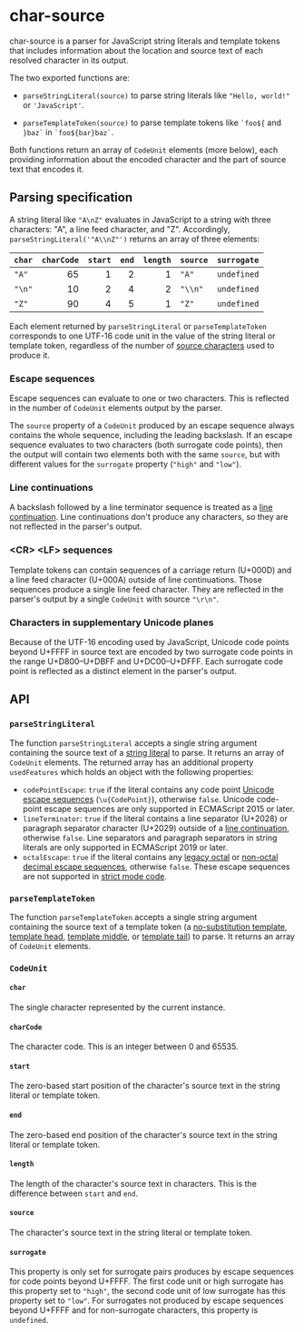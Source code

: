 # char-source

char-source is a parser for JavaScript string literals and template tokens that includes information about the location and source text of each resolved character in its output.

The two exported functions are:

* `parseStringLiteral(source)` to parse string literals like `"Hello, world!"` or `'JavaScript'`.

* `parseTemplateToken(source)` to parse template tokens like `` `foo${ `` and `` }baz` `` in `` `foo${bar}baz` ``.

Both functions return an array of `CodeUnit` elements (more below), each providing information about the encoded character and the part of source text that encodes it.

## Parsing specification

A string literal like `"A\nZ"` evaluates in JavaScript to a string with three characters: "A", a line feed character, and "Z". Accordingly, `parseStringLiteral('"A\\nZ"')` returns an array of three elements:

| `char` | `charCode` | `start` | `end` | `length` | `source` | `surrogate` |
|--------|-----------:|--------:|------:|---------:|----------|:-----------:|
| `"A"`  | 65         | 1       | 2     | 1        | `"A"`    | `undefined` |
| `"\n"` | 10         | 2       | 4     | 2        | `"\\n"`  | `undefined` |
| `"Z"`  | 90         | 4       | 5     | 1        | `"Z"`    | `undefined` |

Each element returned by `parseStringLiteral` or `parseTemplateToken` corresponds to one UTF-16 code unit in the value of the string literal or template token, regardless of the number of [source characters][SourceCharacter] used to produce it.

### Escape sequences

Escape sequences can evaluate to one or two characters.
This is reflected in the number of `CodeUnit` elements output by the parser.

The `source` property of a `CodeUnit` produced by an escape sequence always contains the whole sequence, including the leading backslash.
If an escape sequence evaluates to two characters (both surrogate code points), then the output will contain two elements both with the same `source`, but with different values for the `surrogate` property (`"high"` and `"low"`).

### Line continuations

A backslash followed by a line terminator sequence is treated as a [line continuation][LineContinuation].
Line continuations don't produce any characters, so they are not reflected in the parser's output.

### &lt;CR&gt; &lt;LF&gt; sequences

Template tokens can contain sequences of a carriage return (U+000D) and a line feed character (U+000A) outside of line continuations.
Those sequences produce a single line feed character.
They are reflected in the parser's output by a single `CodeUnit` with source `"\r\n"`.

### Characters in supplementary Unicode planes

Because of the UTF-16 encoding used by JavaScript, Unicode code points beyond U+FFFF in source text are encoded by two surrogate code points in the range U+D800–U+DBFF and U+DC00–U+DFFF.
Each surrogate code point is reflected as a distinct element in the parser's output.

## API

### `parseStringLiteral`

The function `parseStringLiteral` accepts a single string argument containing the source text of a [string literal][String Literals] to parse.
It returns an array of `CodeUnit` elements.
The returned array has an additional property `usedFeatures` which holds an object with the following properties:

* `codePointEscape`:
  `true` if the literal contains any code point [Unicode escape sequences][UnicodeEscapeSequence] (`\u{CodePoint}`), otherwise `false`.
  Unicode code-point escape sequences are only supported in ECMAScript 2015 or later.
* `lineTerminator`:
  `true` if the literal contains a line separator (U+2028) or paragraph separator character (U+2029) outside of a [line continuation][LineContinuation], otherwise `false`.
  Line separators and paragraph separators in string literals are only supported in ECMAScript 2019 or later.
* `octalEscape`:
  `true` if the literal contains any [legacy octal][LegacyOctalEscapeSequence] or [non-octal decimal escape sequences][NonOctalDecimalEscapeSequence], otherwise `false`.
  These escape sequences are not supported in [strict mode code][Strict Mode Code].

### `parseTemplateToken`

The function `parseTemplateToken` accepts a single string argument containing the source text of a template token (a [no-substitution template][NoSubstitutionTemplate], [template head][TemplateHead], [template middle][TemplateMiddle], or [template tail][TemplateTail]) to parse.
It returns an array of `CodeUnit` elements.

### `CodeUnit`

#### `char`

The single character represented by the current instance.

#### `charCode`

The character code. This is an integer between 0 and 65535.

#### `start`

The zero-based start position of the character's source text in the string literal or template token.

#### `end`

The zero-based end position of the character's source text in the string literal or template token.

#### `length`

The length of the character's source text in characters. This is the difference between `start` and `end`.

#### `source`

The character's source text in the string literal or template token.

#### `surrogate`

This property is only set for surrogate pairs produces by escape sequences for code points beyond U+FFFF. The first code unit or high surrogate has this property set to `"high"`, the second code unit of low surrogate has this property set to `"low"`. For surrogates not produced by escape sequences beyond U+FFFF and for non-surrogate characters, this property is `undefined`.

[LegacyOctalEscapeSequence]: https://262.ecma-international.org/#prod-LegacyOctalEscapeSequence
[LineContinuation]: https://262.ecma-international.org/#prod-LineContinuation
[NoSubstitutionTemplate]: https://262.ecma-international.org/#prod-NoSubstitutionTemplate
[NonOctalDecimalEscapeSequence]: https://262.ecma-international.org/#prod-NonOctalDecimalEscapeSequence
[SourceCharacter]: https://262.ecma-international.org/#prod-SourceCharacter
[Strict Mode Code]: https://262.ecma-international.org/#sec-strict-mode-code
[String Literals]: https://262.ecma-international.org/#sec-literals-string-literals
[TemplateHead]: https://262.ecma-international.org/#prod-TemplateHead
[TemplateMiddle]: https://262.ecma-international.org/#prod-TemplateMiddle
[TemplateTail]: https://262.ecma-international.org/#prod-TemplateTail
[UnicodeEscapeSequence]: https://262.ecma-international.org/#prod-UnicodeEscapeSequence
